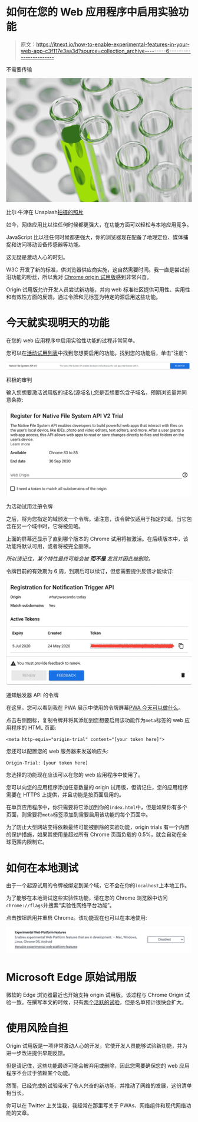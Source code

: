 # 如何在您的 Web 应用程序中启用实验功能

> 原文：<https://itnext.io/how-to-enable-experimental-features-in-your-web-app-c3f117e3aa3d?source=collection_archive---------6----------------------->

不需要传输

![](img/a9f6aa5c0577bc1f197019b171030a70.png)

比尔·牛津在 Unsplash[拍摄的照片](https://unsplash.com?utm_source=medium&utm_medium=referral)

如今，网络应用比以往任何时候都更强大，在功能方面可以轻松与本地应用竞争。

JavaScript 比以往任何时候都更强大，你的浏览器现在配备了地理定位、媒体捕捉和访问移动设备传感器等功能。

这无疑是激动人心的时刻。

W3C 开发了新的标准，供浏览器供应商实施，这自然需要时间。我一直是尝试前沿功能的粉丝，所以我对 [Chrome origin 试用版](https://github.com/GoogleChrome/OriginTrials/blob/gh-pages/developer-guide.md)感到非常兴奋。

Origin 试用版允许开发人员尝试新功能，并向 web 标准社区提供可用性、实用性和有效性方面的反馈。通过令牌和元标签为特定的源启用这些功能。

# 今天就实现明天的功能

在您的 web 应用程序中启用实验性功能的过程非常简单。

您可以在[活动试用列表](https://developers.chrome.com/origintrials/#/trials/active)中找到您想要启用的功能。找到您的功能后，单击“注册”:

![](img/116140f96119b2039e5134d45086711f.png)

积极的审判

输入您想要激活试用版的域名(源域名),您是否想要包含子域名、预期浏览量并同意条款:

![](img/37362200b918c02a930c20bb4297aef7.png)

为活动试用注册令牌

之后，将为您指定的域颁发一个令牌。请注意，该令牌仅适用于指定的域。当它包含在另一个域中时，它将被忽略。

上面的屏幕还显示了直到哪个版本的 Chrome 试用将被激活。在后续版本中，该功能将默认可用，或者将被完全删除。

*所以请记住，某个特性最终可能会被* ***而不是*** *发货并因此被删除。*

令牌目前的有效期为 6 周，到期后可以续订，但您需要提供反馈才能续订:

![](img/c6497a0503f8d7c4cd4b249d275c1c1d.png)

通知触发器 API 的令牌

在这里，您可以看到我在 PWA 展示中使用的令牌屏幕[PWA 今天可以做什么](https://whatpwacando.today)。

点击右侧图标，复制令牌并将其添加到您想要启用该功能作为`meta`标签的 web 应用程序的 HTML 页面:

```
<meta http-equiv="origin-trial" content="[your token here]">
```

您还可以配置您的 web 服务器来发送响应头:

```
Origin-Trial: [your token here]
```

您选择的功能现在应该可以在您的 web 应用程序中使用了。

您可以向您的应用程序添加任意数量的 origin 试用版，但请记住，您的应用程序需要在 HTTPS 上提供，并且功能是按页面启用的。

在单页应用程序中，你只需要将它添加到你的`index.html`中，但是如果你有多个页面，则需要将`meta`标签添加到需要启用该功能的每个页面中。

为了防止大型网站变得依赖最终可能被删除的实验功能，origin trials 有一个内置的保护措施，如果其使用量超过所有 Chrome 页面负载的 0.5%，就会自动在全球范围内限制它。

# 如何在本地测试

由于一个起源试用的令牌被绑定到某个域，它不会在你的`localhost`上本地工作。

为了能够在本地测试这些实验性功能，请在您的 Chrome 浏览器中访问`chrome://flags`并搜索“实验性网络平台功能”。

点击按钮启用并重启 Chrome。该功能现在也可以在本地使用:

![](img/bab60bf62d8b916ce0a0a1f48c0ea9be.png)

# Microsoft Edge 原始试用版

微软的 Edge 浏览器最近也开始支持 origin 试用版。该过程与 Chrome Origin 试验一致。在撰写本文的时候，只有[两个活跃的试验](https://developer.microsoft.com/en-us/microsoft-edge/origin-trials/)，但是名单预计很快会扩大。

# 使用风险自担

Origin 试用版是一项非常激动人心的开发，它使开发人员能够试验新功能，并为进一步改进提供早期反馈。

但是请记住，这些功能最终可能会被弃用或删除，因此您需要确保您的 web 应用程序不会过于依赖某个功能。

然而，已经完成的试验带来了令人兴奋的新功能，并推动了网络的发展，这份清单相当长。

你可以在 Twitter 上关注我，我经常在那里写关于 PWAs、网络组件和现代网络功能的文章。